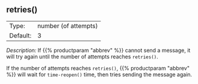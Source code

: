 ---
---
<!-- DISCLAIMER: This file is based on the syslog-ng Open Source Edition documentation https://github.com/balabit/syslog-ng-ose-guides/commit/2f4a52ee61d1ea9ad27cb4f3168b95408fddfdf2 and is used under the terms of The syslog-ng Open Source Edition Documentation License. The file has been modified by Axoflow. -->

## retries()

|          |                      |
| -------- | -------------------- |
| Type:    | number (of attempts) |
| Default: | 3                    |

*Description:* If {{% productparam "abbrev" %}} cannot send a message, it will try again until the number of attempts reaches `retries()`.

If the number of attempts reaches `retries()`, {{% productparam "abbrev" %}} will wait for `time-reopen()` time, then tries sending the message again.

